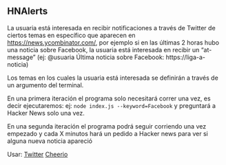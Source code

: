 ## HNAlerts

La usuaria está interesada en recibir notificaciones a través de Twitter de ciertos temas en específico que aparecen en https://news.ycombinator.com/, por ejemplo si en las últimas 2 horas hubo una noticia sobre Facebook, la usuaria está interesada en recibir un “at-message” (ej: @usuaria Última noticia sobre Facebook: https://liga-a-noticia)

Los temas en los cuales la usuaria está interesada se definirán a través de un argumento del terminal.

En una primera iteración el programa solo necesitará correr una vez, es decir ejecutaremos: ej: `node index.js --keyword=Facebook` y preguntará a Hacker News solo una vez.

En una segunda iteración el programa podrá seguir corriendo una vez empezado y cada X minutos hará un pedido a Hacker news para ver si alguna nueva noticia apareció

Usar:
[Twitter](https://www.npmjs.com/package/twitter)
[Cheerio](https://www.npmjs.com/package/cheerio)